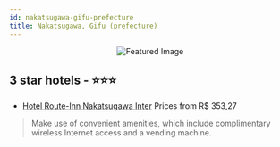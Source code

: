 ```yaml
---
id: nakatsugawa-gifu-prefecture
title: Nakatsugawa, Gifu (prefecture)
---
```


<center><img src="https://i.travelapi.com/hotels/5000000/4650000/4642500/4642442/602abcbf_z.jpg" alt="Featured Image" /></center>


##  3 star hotels - ⭐️⭐️⭐️

-    [Hotel Route-Inn Nakatsugawa Inter](https://us.hurb.com/hotels/nakatsugawa/hotel-route-inn-nakatsugawa-inter-JNP-JP352142?cmp=18055) Prices from R$ 353,27
   > Make use of convenient amenities, which include complimentary wireless Internet access and a vending machine.

